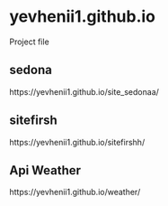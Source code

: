 # yevhenii1.github.io
Project file

<h2>sedona</h2>
https://yevhenii1.github.io/site_sedonaa/

<h2>sitefirsh</h2>
https://yevhenii1.github.io/sitefirshh/


<h2>Api Weather</h2>
https://yevhenii1.github.io/weather/



